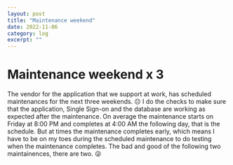 ```yaml
---
layout: post
title: "Maintenance weekend" 
date: 2022-11-06
category: log 
excerpt: ""
---
```


# Maintenance weekend x 3

The vendor for the application that we support at work, has scheduled maintenances for the next three weekends. ☹️  I do the checks to make sure that the application, Single Sign-on and the database are working as expected after the maintenance.  On average the maintenance starts on Friday at 8:00 PM and completes at 4:00 AM the following day, that is the schedule.  But at times the maintenance completes early, which means I have to be on my toes during the scheduled maintenance to do testing when the maintenance completes.  The bad and good of the following two maintainences, there are two. 😜
